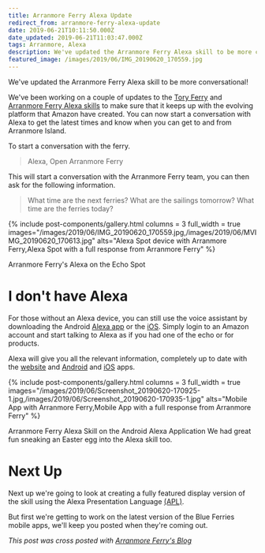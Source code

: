 ```yaml
---
title: Arranmore Ferry Alexa Update
redirect_from: arranmore-ferry-alexa-update
date: 2019-06-21T10:11:50.000Z
date_updated: 2019-06-21T11:03:47.000Z
tags: Arranmore, Alexa
description: We've updated the Arranmore Ferry Alexa skill to be more conversational! Check out how to access the new features!
featured_image: /images/2019/06/IMG_20190620_170559.jpg
---
```


We've updated the Arranmore Ferry Alexa skill to be more conversational!

We've been working on a couple of updates to the [Tory Ferry](https://toryferry.com) and [Arranmore Ferry Alexa skills](https://arranmorefastferry.com/alexa) to make sure that it keeps up with the evolving platform that Amazon have created. You can now start a conversation with Alexa to get the latest times and know when you can get to and from Arranmore Island.

To start a conversation with the ferry.

> Alexa, Open Arranmore Ferry

This will start a conversation with the Arranmore Ferry team, you can then ask for the following information.

> What time are the next ferries?
> What are the sailings tomorrow?
> What time are the ferries today?

{% include post-components/gallery.html
	columns = 3
	full_width = true
	images="/images/2019/06/IMG_20190620_170559.jpg,/images/2019/06/MVIMG_20190620_170613.jpg"
	alts="Alexa Spot device with Arranmore Ferry,Alexa Spot with a full response from Arranmore Ferry"
%}

Arranmore Ferry's Alexa on the Echo Spot

# I don't have Alexa

For those without an Alexa device, you can still use the voice assistant by downloading the Android [Alexa app](https://play.google.com/store/apps/details?id=com.amazon.dee.app&amp;hl=en) or the [iOS](https://apps.apple.com/gb/app/amazon-alexa/id944011620).
Simply login to an Amazon account and start talking to Alexa as if you had one of the echo or for products.

Alexa will give you all the relevant information, completely up to date with the [website](https://arranmorefastferry.com) and [Android](https://play.google.com/store/apps/details?id=com.matloughnane.arranmoreff&amp;hl=en_GB) and [iOS](https://apps.apple.com/app/arranmore-ferry/id964609530) apps.

{% include post-components/gallery.html
	columns = 3
	full_width = true
	images="/images/2019/06/Screenshot_20190620-170925-1.jpg,/images/2019/06/Screenshot_20190620-170935-1.jpg"
	alts="Mobile App with Arranmore Ferry,Mobile App with a full response from Arranmore Ferry"
%}

Arranmore Ferry Alexa Skill on the Android Alexa Application
We had great fun sneaking an Easter egg into the Alexa skill too.

# Next Up

Next up we're going to look at creating a fully featured display version of the skill using the Alexa Presentation Language [(APL)](https://developer.amazon.com/docs/alexa-presentation-language/apl-overview.html).

But first we're getting to work on the latest version of the Blue Ferries mobile apps, we'll keep you posted when they're coming out.

*This post was cross posted with [Arranmore Ferry's Blog](https://arranmorefastferry.com/blog/arranmore-ferry-alexa-update/)*
